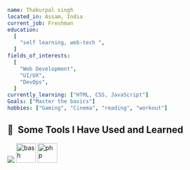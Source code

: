 ```yaml
name: Thakurpal singh
located_in: Assam, India
current_job: Freshman
education:
  [
    "self learning, web-tech ",
  ]
fields_of_interests:
  [
    "Web Development",
    "UI/UX",
    "DevOps",
  ]
currently_learning: ["HTML, CSS, JavaScript"]
Goals: ["Master the basics"]
hobbies: ["Gaming", "Cinema", "reading", "workout"]
```


<h2> 🚀 &nbsp;Some Tools I Have Used and Learned</h2>
<p align="left">

<img src="https://cdn.jsdelivr.net/gh/devicons/devicon/icons/html5/html5-original.svg" />
<img src="https://cdn.jsdelivr.net/gh/devicons/devicon/icons/bash/bash-original.svg" alt="bash" width="45" height="45"/>
<img src="https://cdn.jsdelivr.net/gh/devicons/devicon/icons/php/php-original.svg" alt="php" width="45" height="45"/>
</p>
<!---
Thakurpal/Thakurpal is a ✨ special ✨ repository because its `README.md` (this file) appears on your GitHub profile.
You can click the Preview link to take a look at your changes.
--->
